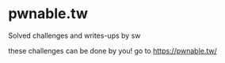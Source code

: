 # pwnable.tw
Solved challenges and writes-ups by sw

these challenges can be done by you! go to https://pwnable.tw/
